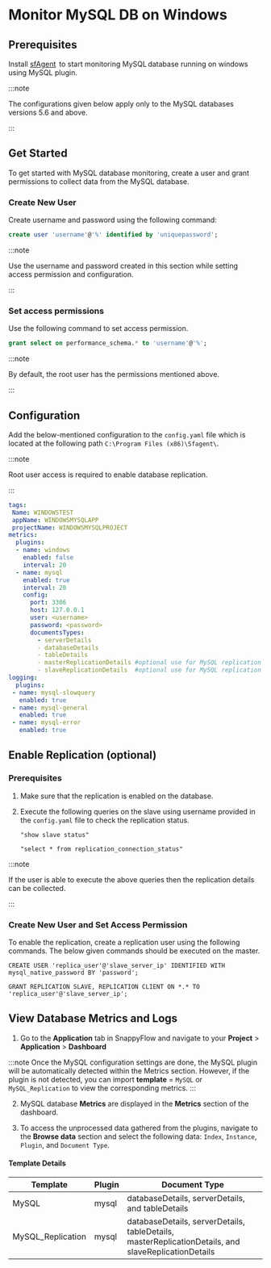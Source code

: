 # Monitor MySQL DB on Windows

## Prerequisites

Install [sfAgent](/docs/selfhosted-lite/Quick_Start/getting_started#sfagent)  to start monitoring MySQL database running on windows using MySQL plugin.

:::note

The configurations given below apply only to the MySQL databases versions 5.6 and above.

:::

## Get Started

To get started with MySQL database monitoring, create a user and grant permissions to collect data from the MySQL database.

### Create New User

Create username and password using the following command:

```sql
create user 'username'@'%' identified by 'uniquepassword';
```

:::note

Use the username and password created in this section while setting access permission and configuration.

:::

### Set access permissions

Use the following command to set access permission. 

```sql
grant select on performance_schema.* to 'username'@'%'; 
```

:::note

By default, the root user has the permissions mentioned above.

:::

## Configuration

Add the below-mentioned configuration to the  `config.yaml` file which is located at the following path `C:\Program Files (x86)\Sfagent\`.

:::note

Root user access is required to enable database replication.

:::

```yaml
tags:
 Name: WINDOWSTEST
 appName: WINDOWSMYSQLAPP
 projectName: WINDOWSMYSQLPROJECT
metrics:
  plugins:
  - name: windows
    enabled: false
    interval: 20
  - name: mysql
    enabled: true
    interval: 20
    config:
      port: 3306
      host: 127.0.0.1
      user: <username>
      password: <password>
      documentsTypes:
        - serverDetails
        - databaseDetails
        - tableDetails
        - masterReplicationDetails #optional use for MySQL replication details
        - slaveReplicationDetails  #optional use for MySQL replication details
logging:
  plugins:
 - name: mysql-slowquery
   enabled: true
 - name: mysql-general
   enabled: true
 - name: mysql-error
   enabled: true
```

## Enable Replication (optional)

### Prerequisites

1. Make sure that the replication is enabled on the database. 
2. Execute the following queries on the slave using username provided in the `config.yaml` file to check the replication status.

   ```
   "show slave status"
   ```

   ```
   "select * from replication_connection_status"
   ```

:::note

If the user is able to execute the above queries then the replication details can be collected.

:::

### Create New User and Set Access Permission

To enable the replication, create a replication user using the following commands. The below given commands should be executed on the master.

```shell
CREATE USER 'replica_user'@'slave_server_ip' IDENTIFIED WITH mysql_native_password BY 'password';
```

```shell
GRANT REPLICATION SLAVE, REPLICATION CLIENT ON *.* TO 'replica_user'@'slave_server_ip';
```

## View Database Metrics and Logs

1. Go to the **Application** tab in SnappyFlow and navigate to your **Project** > **Application** > **Dashboard**<br/>

:::note
Once the MySQL configuration settings are done, the MySQL plugin will be automatically detected within the Metrics section. However, if the plugin is not detected, you can import **template** = `MySQL` or `MySQL_Replication` to view the corresponding metrics.
::: <br/>

2. MySQL database **Metrics** are displayed in the **Metrics** section of the dashboard.

   

4. To access the unprocessed data gathered from the plugins, navigate to the **Browse data** section and select the following data: `Index`, `Instance`, `Plugin`, and  `Document Type`.<br/>

   

#### Template Details

| **Template**| **Plugin**  |   **Document Type**  |
| ------------ | -------------|-------------------- |
| MySQL | mysql |databaseDetails, serverDetails, and tableDetails|
| MySQL_Replication | mysql |databaseDetails, serverDetails, tableDetails, masterReplicationDetails, and slaveReplicationDetails|

